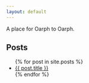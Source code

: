 ```yaml
---
layout: default
---
```


A place for Oarph to Oarph.

## Posts

<div style="max-width:80%">
<ul>
  {% for post in site.posts %}
    <li>
      <a href="{{ post.url | prepend: site.baseurl }}">{{ post.title }}</a>
    </li>
  {% endfor %}
</ul>
</div>

